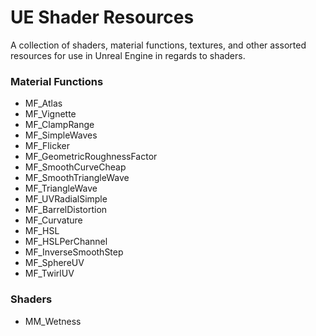 # UE Shader Resources
A collection of shaders, material functions, textures, and other assorted resources for use in Unreal Engine in regards to shaders.
### Material Functions
* MF_Atlas
* MF_Vignette
* MF_ClampRange
* MF_SimpleWaves
* MF_Flicker
* MF_GeometricRoughnessFactor
* MF_SmoothCurveCheap
* MF_SmoothTriangleWave
* MF_TriangleWave
* MF_UVRadialSimple
* MF_BarrelDistortion
* MF_Curvature
* MF_HSL
* MF_HSLPerChannel
* MF_InverseSmoothStep
* MF_SphereUV
* MF_TwirlUV
### Shaders
* MM_Wetness
